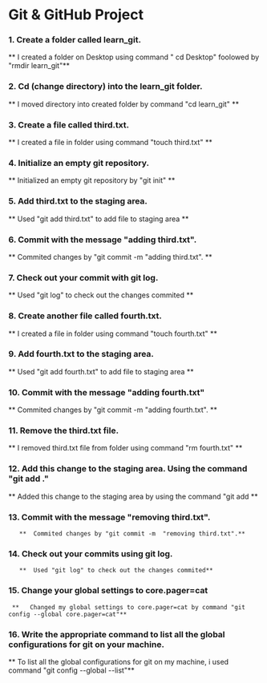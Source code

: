 # Git & GitHub Project

### 1. Create a folder called learn_git.

   **   I created a folder on Desktop using command " cd Desktop" foolowed by "rmdir learn_git"**

### 2. Cd (change directory) into the learn_git folder.

**       I moved directory into created folder by command "cd learn_git"
**
### 3. Create a file called third.txt.

**         I created a file in folder using command "touch third.txt"
**
### 4. Initialize an empty git repository.

**         Initialized an empty git repository by "git init"
**
### 5. Add third.txt to the staging area.

**         Used "git add third.txt" to add file to staging area
**
### 6. Commit with the message "adding third.txt".

**         Commited changes by "git commit -m  "adding third.txt".
**
### 7. Check out your commit with git log.

**         Used "git log" to check out the changes commited
**
### 8. Create another file called fourth.txt.

**         I created a file in folder using command "touch fourth.txt"
**
### 9. Add fourth.txt to the staging area.

**         Used "git add fourth.txt" to add file to staging area
**
### 10. Commit with the message "adding fourth.txt"

**         Commited changes by "git commit -m  "adding fourth.txt".
**
### 11. Remove the third.txt file.

**         I removed third.txt file from folder using command "rm fourth.txt"
**
### 12. Add this change to the staging area. Using the command "git add ."

**        Added this change to the staging area by using the command "git add
**
### 13. Commit with the message "removing third.txt".

       **  Commited changes by "git commit -m  "removing third.txt".**

### 14. Check out your commits using git log.

       **  Used "git log" to check out the changes commited**

### 15. Change your global settings to core.pager=cat

     **   Changed my global settings to core.pager=cat by command "git config --global core.pager=cat"**

### 16. Write the appropriate command to list all the global configurations for git on your machine.
**
         To list all the global configurations for git on my machine, i used command "git config --global --list"**
